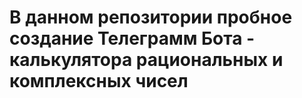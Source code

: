 # В данном репозитории пробное создание Телеграмм Бота - калькулятора рациональных и комплексных чисел
